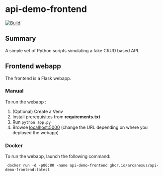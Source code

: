 # api-demo-frontend

[![Build](https://github.com/Arcanexus/api-demo-frontend/actions/workflows/azure-container-webapp.yml/badge.svg)](https://github.com/Arcanexus/api-demo-frontend/actions/workflows/azure-container-webapp.yml)

## Summary
A simple set of Python scripts simulating a fake CRUD based API.

## Frontend webapp
The frontend is a Flask webapp.

### Manual
To run the webapp :
1. (Optional) Create a Venv
2. Install prerequisites from **requirements.txt**
3. Run ```python app.py```
4. Browse [localhost:5000](http://localhost:5000) (change the URL depending on where you deployed the webapp)

### Docker
To run the webapp, launch the following command:
```
 docker run -d -p80:80 -name api-demo-frontend ghcr.io/arcanexus/api-demo-frontend:latest
 ```

